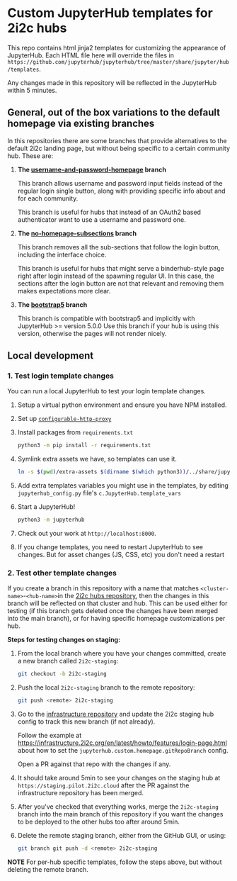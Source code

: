 # Custom JupyterHub templates for 2i2c hubs

This repo contains html jinja2 templates for customizing the appearance of JupyterHub. Each HTML file here will override the files in `https://github.com/jupyterhub/jupyterhub/tree/master/share/jupyter/hub/templates`.

Any changes made in this repository will be reflected in the JupyterHub within 5 minutes.

## General, out of the box variations to the default homepage via existing branches

In this repositories there are some branches that provide alternatives to the default 2i2c landing page, but without being specific to a certain community hub. These are:

1. **The [username-and-password-homepage](https://github.com/2i2c-org/default-hub-homepage/tree/username-and-password-homepage) branch**

   This branch allows username and password input fields instead of the regular login single button, along with providing specific info about and for each community.

   This branch is useful for hubs that instead of an OAuth2 based authenticator want to use a username and password one.

2. **The [no-homepage-subsections](https://github.com/2i2c-org/default-hub-homepage/tree/no-homepage-subsections) branch**

   This branch removes all the sub-sections that follow the login button, including the interface choice.

   This branch is useful for hubs that might serve a binderhub-style page right after login instead of the spawning regular UI. In this case, the sections after the login button are not that relevant and removing them makes expectations more clear.

3. **The [bootstrap5](https://github.com/2i2c-org/default-hub-homepage/tree/bootstrap5) branch**

   This branch is compatible with bootstrap5 and implicitly with JupyterHub >= version 5.0.0
   Use this branch if your hub is using this version, otherwise the pages will not render nicely.


## Local development

### 1. Test login template changes

You can run a local JupyterHub to test your login template changes.


1. Setup a virtual python environment and ensure you have NPM installed.

2. Set up [`configurable-http-proxy`](https://github.com/jupyterhub/configurable-http-proxy#install)

3. Install packages from `requirements.txt`

   ```bash
   python3 -m pip install -r requirements.txt
   ```

4. Symlink extra assets we have, so templates can use it.

   ```bash
   ln -s $(pwd)/extra-assets $(dirname $(which python3))/../share/jupyterhub/static
   ```
5. Add extra templates variables you might use in the templates, by editing
   `jupyterhub_config.py` file's `c.JupyterHub.template_vars`

6. Start a JupyterHub!

   ```bash
   python3 -m jupyterhub
   ```

7. Check out your work at `http://localhost:8000`.

8. If you change templates, you need to restart JupyterHub to see changes.
   But for asset changes (JS, CSS, etc) you don't need a restart

### 2. Test other template changes

If you create a branch in this repository with a name that matches `<cluster-name>`-`<hub-name>`in the [2i2c hubs repository](https://github.com/2i2c-org/infrastructure/tree/HEAD/config/clusters), then the changes in this branch will be reflected on that cluster and hub. This can be used either for testing (if this branch gets deleted once the changes have been merged into the main branch), or for having specific homepage customizations per hub.

**Steps for testing changes on staging:**

1. From the local branch where you have your changes committed, create a new branch called `2i2c-staging`:

   ```bash
   git checkout -b 2i2c-staging
   ```

2. Push the local `2i2c-staging` branch to the remote repository:

   ```bash
   git push <remote> 2i2c-staging
   ```

2. Go to the [infrastructure repository](https://github.com/2i2c-org/infrastructure) and update the 2i2c staging hub config to track this new branch (if not already).

   Follow the example at https://infrastructure.2i2c.org/en/latest/howto/features/login-page.html about how to set the `jupyterhub.custom.homepage.gitRepoBranch` config.

   Open a PR against that repo with the changes if any.

3. It should take around 5min to see your changes on the staging hub at `https://staging.pilot.2i2c.cloud` after the PR against the infrastructure repository has been merged.

4. After you've checked that everything works, merge the `2i2c-staging` branch into the main branch of this repository if you want the changes to be deployed to the other hubs too after around 5min.

5. Delete the remote staging branch, either from the GitHub GUI, or using:

   ```bash
   git branch git push -d <remote> 2i2c-staging
   ```

**NOTE**
For per-hub specific templates, follow the steps above, but without deleting the remote branch.
